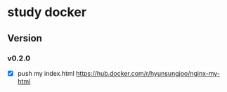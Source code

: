 # study docker


## Version
### v0.2.0
- [x] push my index.html
https://hub.docker.com/r/hyunsungjoo/nginx-my-html
